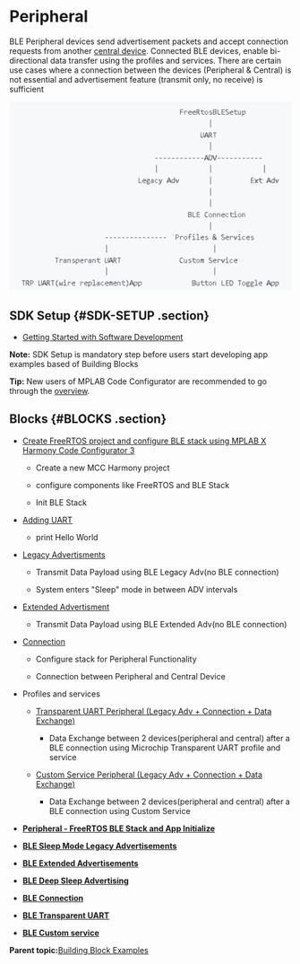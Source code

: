 # Peripheral

BLE Peripheral devices send advertisement packets and accept connection requests from another [central device](https://onlinedocs.microchip.com/pr/GUID-A5330D3A-9F51-4A26-B71D-8503A493DF9C-en-US-1/index.html?GUID-E8C0DDA5-3AD0-42A4-B4EF-BCB02811BF8C). Connected BLE devices, enable bi-directional data transfer using the profiles and services. There are certain use cases where a connection between the devices \(Peripheral & Central\) is not essential and advertisement feature \(transmit only, no receive\) is sufficient

![](media/GUID-F3B97ABD-EDE5-4542-A771-093CBCB734C7-low.png)

## SDK Setup {#SDK-SETUP .section}

-   [Getting Started with Software Development](https://onlinedocs.microchip.com/pr/GUID-A5330D3A-9F51-4A26-B71D-8503A493DF9C-en-US-1/index.html?GUID-2AD37FE2-1915-4E34-9A05-79E3810726D7)


**Note:** SDK Setup is mandatory step before users start developing app examples based of Building Blocks

**Tip:** New users of MPLAB Code Configurator are recommended to go through the [overview](https://onlinedocs.microchip.com/pr/GUID-1F7007B8-9A46-4D03-AEED-650357BA760D-en-US-6/index.html?GUID-B5D058F5-1D0B-4720-8649-ACE5C0EEE2C0).

## Blocks {#BLOCKS .section}

-   [Create FreeRTOS project and configure BLE stack using MPLAB X Harmony Code Configurator 3](https://onlinedocs.microchip.com/pr/GUID-A5330D3A-9F51-4A26-B71D-8503A493DF9C-en-US-1/index.html?GUID-AB1A02BF-4F9B-4058-90D9-02BFB3136682)

    -   Create a new MCC Harmony project

    -   configure components like FreeRTOS and BLE Stack

    -   Init BLE Stack

-   [Adding UART](https://onlinedocs.microchip.com/pr/GUID-A5330D3A-9F51-4A26-B71D-8503A493DF9C-en-US-1/index.html?GUID-E1A0E9CA-311E-4F53-9C27-160173609975)

    -   print Hello World

-   [Legacy Advertisments](https://onlinedocs.microchip.com/pr/GUID-A5330D3A-9F51-4A26-B71D-8503A493DF9C-en-US-1/index.html?GUID-820CEA03-90AE-484F-87C9-9CF2CE652702)

    -   Transmit Data Payload using BLE Legacy Adv\(no BLE connection\)

    -   System enters "Sleep" mode in between ADV intervals

-   [Extended Advertisment](https://onlinedocs.microchip.com/pr/GUID-A5330D3A-9F51-4A26-B71D-8503A493DF9C-en-US-1/index.html?GUID-9A3C4C97-E09F-4FF9-878C-3873892445F4)

    -   Transmit Data Payload using BLE Extended Adv\(no BLE connection\)

-   [Connection](https://onlinedocs.microchip.com/pr/GUID-A5330D3A-9F51-4A26-B71D-8503A493DF9C-en-US-1/index.html?GUID-F9A0C390-C124-49A7-9F22-157D20BFBE5D)

    -   Configure stack for Peripheral Functionality

    -   Connection between Peripheral and Central Device

-   Profiles and services

    -   [Transparent UART Peripheral \(Legacy Adv + Connection + Data Exchange\)](https://onlinedocs.microchip.com/pr/GUID-A5330D3A-9F51-4A26-B71D-8503A493DF9C-en-US-1/index.html?GUID-07EC83B7-CC28-4C55-8634-4B7F56A9DB36)

        -   Data Exchange between 2 devices\(peripheral and central\) after a BLE connection using Microchip Transparent UART profile and service

    -   [Custom Service Peripheral \(Legacy Adv + Connection + Data Exchange\)](https://onlinedocs.microchip.com/pr/GUID-A5330D3A-9F51-4A26-B71D-8503A493DF9C-en-US-1/index.html?GUID-0F3193BF-C61D-4DDB-9E98-7F0A444269A8)

        -   Data Exchange between 2 devices\(peripheral and central\) after a BLE connection using Custom Service


-   **[Peripheral - FreeRTOS BLE Stack and App Initialize](https://onlinedocs.microchip.com/pr/GUID-A5330D3A-9F51-4A26-B71D-8503A493DF9C-en-US-1/index.html?GUID-AB1A02BF-4F9B-4058-90D9-02BFB3136682)**  

-   **[BLE Sleep Mode Legacy Advertisements](https://onlinedocs.microchip.com/pr/GUID-A5330D3A-9F51-4A26-B71D-8503A493DF9C-en-US-1/index.html?GUID-820CEA03-90AE-484F-87C9-9CF2CE652702)**  

-   **[BLE Extended Advertisements](https://onlinedocs.microchip.com/pr/GUID-A5330D3A-9F51-4A26-B71D-8503A493DF9C-en-US-1/index.html?GUID-9A3C4C97-E09F-4FF9-878C-3873892445F4)**  

-   **[BLE Deep Sleep Advertising](https://onlinedocs.microchip.com/pr/GUID-A5330D3A-9F51-4A26-B71D-8503A493DF9C-en-US-1/index.html?GUID-3D0C03E0-8EFC-455C-970B-17EBE5CB8F78)**  

-   **[BLE Connection](https://onlinedocs.microchip.com/pr/GUID-A5330D3A-9F51-4A26-B71D-8503A493DF9C-en-US-1/index.html?GUID-F9A0C390-C124-49A7-9F22-157D20BFBE5D)**  

-   **[BLE Transparent UART](https://onlinedocs.microchip.com/pr/GUID-A5330D3A-9F51-4A26-B71D-8503A493DF9C-en-US-1/index.html?GUID-07EC83B7-CC28-4C55-8634-4B7F56A9DB36)**  

-   **[BLE Custom service](https://onlinedocs.microchip.com/pr/GUID-A5330D3A-9F51-4A26-B71D-8503A493DF9C-en-US-1/index.html?GUID-0F3193BF-C61D-4DDB-9E98-7F0A444269A8)**  


**Parent topic:**[Building Block Examples](https://onlinedocs.microchip.com/pr/GUID-A5330D3A-9F51-4A26-B71D-8503A493DF9C-en-US-1/index.html?GUID-17DABF04-E5D8-4201-A746-2FC244450A19)
